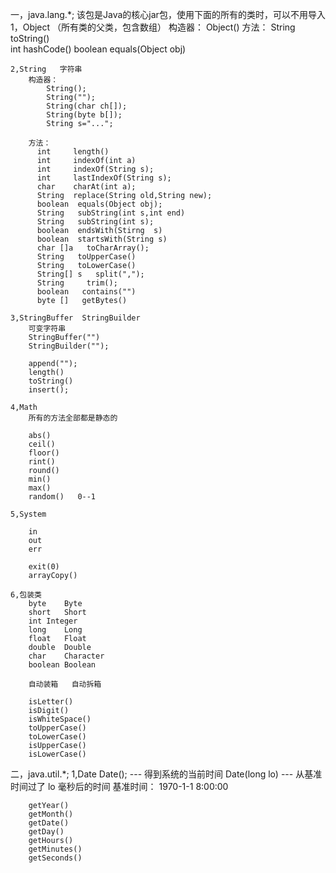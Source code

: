 ﻿
一，java.lang.*;
	该包是Java的核心jar包，使用下面的所有的类时，可以不用导入
	1，Object （所有类的父类，包含数组）
	    构造器：
		Object()
	    方法：
		String   toString()  
		int      hashCode()
		boolean  equals(Object obj)

	2,String   字符串
	    构造器：
			String();
			String("");
			String(char ch[]);
			String(byte b[]);
			String s="...";

	    方法：
		  int     length()
		  int     indexOf(int a)
		  int     indexOf(String s);
		  int     lastIndexOf(String s);
		  char    charAt(int a);
		  String  replace(String old,String new);
		  boolean  equals(Object obj);
		  String   subString(int s,int end)
		  String   subString(int s);
		  boolean  endsWith(Stirng  s)
		  boolean  startsWith(String s)
		  char []a   toCharArray();
		  String   toUpperCase()
		  String   toLowerCase()
		  String[] s   split(",");
		  String     trim();
		  boolean   contains("")
		  byte []   getBytes()

	3,StringBuffer  StringBuilder
		可变字符串
		StringBuffer("")
		StringBuilder("");

		append("");
		length()
		toString()
		insert();

	4,Math
		所有的方法全部都是静态的

		abs()
		ceil()
		floor()
		rint()
		round()
		min()
		max()
		random()   0--1

	5,System
		
		in
		out
		err

		exit(0)
		arrayCopy()

	6,包装类
		byte	Byte
		short	Short
		int	Integer
		long	Long
		float	Float
		double  Double
		char	Character
		boolean Boolean

		自动装箱   自动拆箱

		isLetter()
		isDigit()
		isWhiteSpace()
		toUpperCase()
		toLowerCase()
		isUpperCase()
		isLowerCase()

二，java.util.*;
	1,Date
		Date();   ---  得到系统的当前时间
		Date(long lo)   --- 从基准时间过了 lo 毫秒后的时间
				基准时间： 1970-1-1 8:00:00
		
		getYear()
		getMonth()
		getDate()
		getDay()
		getHours()
		getMinutes()
		getSeconds()



		





